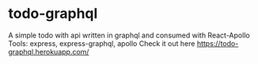 # todo-graphql
A simple todo with api written in graphql and consumed with React-Apollo 
Tools: express, express-graphql, apollo
Check it out here https://todo-graphql.herokuapp.com/
